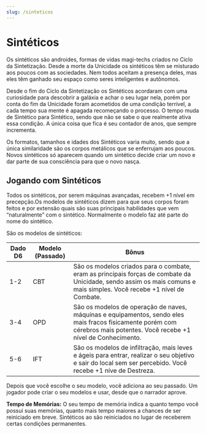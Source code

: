 ```yaml
---
slug: /sinteticos
---
```


# Sintéticos
Os sintéticos são androides, formas de vidas magi-techs criados no Ciclo da Sintetização. Desde a morte da Unicidade os sintéticos têm se misturado aos poucos com as sociedades. Nem todos aceitam a presença deles, mas eles têm ganhado seu espaço como seres inteligentes e autônomos.

Desde o fim do Ciclo da Sintetização os Sintéticos acordaram com uma curiosidade para descobrir a galáxia e achar o seu lugar nela, porém por conta do fim da Unicidade foram acometidos de uma condição terrível, a cada tempo sua mente é apagada recomeçando o processo. O tempo muda de Sintético para Sintético, sendo que não se sabe o que realmente ativa essa condição. A única coisa que fica é seu contador de anos, que sempre incrementa.

Os formatos, tamanhos e idades dos Sintéticos varia muito, sendo que a única similaridade são os corpos metálicos que se enferrujam aos poucos. Novos sintéticos só aparecem quando um sintético decide criar um novo e dar parte de sua consciência para que o novo nasça.

## Jogando com Sintéticos
Todos os sintéticos, por serem máquinas avançadas, recebem +1 nível em precepção.Os modelos de sintéticos dizem para que seus corpos foram feitos e por extensão quais são suas principais habilidades que vem “naturalmente” com o sintético. Normalmente o modelo faz até parte do nome do sintético. 

São os modelos de sintéticos:

| Dado D6 | Modelo (Passado) | Bônus |
|----|---------|----------|
| 1-2 | CBT | São os modelos criados para o combate, eram as principais forças de combate da Unicidade, sendo assim os mais comuns e mais simples. Você recebe +1 nível de Combate. |
| 3-4 | OPD | São os modelos de operação de naves, máquinas e equipamentos, sendo eles mais fracos fisicamente porém com cérebros mais potentes. Você recebe +1 nível de Conhecimento. |
| 5-6 | IFT | São os modelos de infiltração, mais leves e ágeis para entrar, realizar o seu objetivo e sair do local sem ser percebido. Você recebe +1 níve de Destreza. |

Depois que você escolhe o seu modelo, você adiciona ao seu passado. Um jogador pode criar o seu modelos e usar, desde que o narrador aprove.

**Tempo de Memórias:** O seu tempo de memória indica a quanto tempo você possui suas memórias, quanto mais tempo maiores a chances de ser reiniciado em breve. Sintéticos ao são reiniciados no lugar de receberem certas condições permanentes.